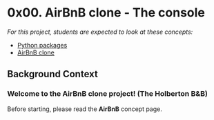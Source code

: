 # 0x00. AirBnB clone - The console

_For this project, students are expected to look at these concepts:_

- <a href="https://docs.python.org/3.4/tutorial/modules.html#packages">Python packages</a>
- <a href="https://intranet.hbtn.io/concepts/74">AirBnB clone</a>


## Background Context
### Welcome to the AirBnB clone project! (The Holberton B&B)
Before starting, please read the __AirBnB__ concept page.

<a href="https://www.youtube.com/watch?v=E12Xc3H2xqo&feature=emb_logo"><img src="https://holbertonintranet.s3.amazonaws.com/uploads/medias/2018/6/65f4a1dd9c51265f49d0.png?X-Amz-Algorithm=AWS4-HMAC-SHA256X-Amz-Credential=AKIARDDGGGOUWMNL5ANN%2F20210210%2Fus-east-1%2Fs3%2Faws4_requestX-Amz-Date=20210210T161238ZX-Amz-Expires=86400X-Amz-SignedHeaders=hostX-Amz-Signature=ba172823abc7ba42ccb88952c983b69e67e59078e9c3cbc60bb750e363ac65f3" alt="" style=""></a>

